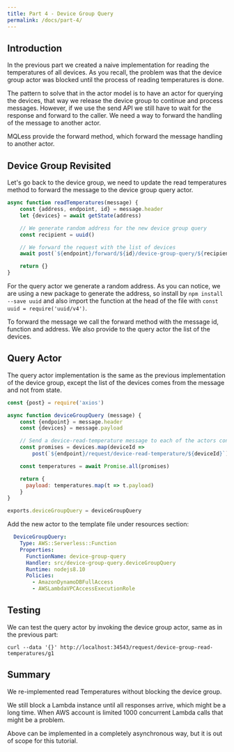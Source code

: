 ```yaml
---
title: Part 4 - Device Group Query
permalink: /docs/part-4/
---
```


## Introduction

In the previous part we created a naive implementation for reading the temperatures of all devices.
As you recall, the problem was that the device group actor was blocked until the process of reading temperatures is done.

The pattern to solve that in the actor model is to have an actor for querying the devices, that way we release the device group to continue and process messages.
However, if we use the send API we still have to wait for the response and forward to the caller.
We need a way to forward the handling of the message to another actor.

MQLess provide the forward method, which forward the message handling to another actor.

## Device Group Revisited

Let's go back to the device group, we need to update the read temperatures method to forward the message to the device group query actor.

```javascript
async function readTemperatures(message) {
    const {address, endpoint, id} = message.header
    let {devices} = await getState(address)

    // We generate random address for the new device group query
    const recipient = uuid()

    // We forward the request with the list of devices
    await post(`${endpoint}/forward/${id}/device-group-query/${recipient}`, {devices})

    return {}
}
```

For the query actor we generate a random address.
As you can notice, we are using a new package to generate the address, so install by `npm install --save uuid` and also import the function at the head of the file with `const uuid = require('uuid/v4')`.

To forward the message we call the forward method with the message id, function and address.
We also provide to the query actor the list of the devices.

## Query Actor

The query actor implementation is the same as the previous implementation of the device group, except the list of the devices comes from the message and not from state.

```javascript
const {post} = require('axios')

async function deviceGroupQuery (message) {
    const {endpoint} = message.header
    const {devices} = message.payload

    // Send a device-read-temperature message to each of the actors concurrently and collecting the responses.
    const promises = devices.map(deviceId =>
        post(`${endpoint}/request/device-read-temperature/${deviceId}`).then(response => response.data))

    const temperatures = await Promise.all(promises)

    return {
      payload: temperatures.map(t => t.payload)
    }
}

exports.deviceGroupQuery = deviceGroupQuery
```

Add the new actor to the template file under resources section:

```yaml
  DeviceGroupQuery:
    Type: AWS::Serverless::Function
    Properties:
      FunctionName: device-group-query
      Handler: src/device-group-query.deviceGroupQuery
      Runtime: nodejs8.10
      Policies:
        - AmazonDynamoDBFullAccess
        - AWSLambdaVPCAccessExecutionRole
```

## Testing

We can test the query actor by invoking the device group actor, same as in the previous part:

```shell
curl --data '{}' http://localhost:34543/request/device-group-read-temperatures/g1
```

## Summary

We re-implemented read Temperatures without blocking the device group.

We still block a Lambda instance until all responses arrive, which might be a long time.
When AWS account is limited 1000 concurrent Lambda calls that might be a problem.

Above can be implemented in a completely asynchronous way, but it is out of scope for this tutorial.
